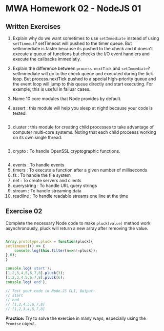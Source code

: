 # MWA Homework 02 - NodeJS 01
## Written Exercises
1. Explain why do we want sometimes to use `setImmediate` instead of using `setTimeout`? 
setTimeout will pushed to the timer queue. But setImmediate is faster because its pushed 
to the check and it doesn't execute a queue of functions but checks the I/O event handlers and 
execute the callbacks immediatly. 
 
2. Explain the difference between `process.nextTick` and `setImmediate`?
setImmediate will go to the check queue and executed during the tick loop. 
But process.nextTick pushed to a special high-priority queue and the event loop
will jump to this queue directly and start executing. For example, this is useful in failuar
cases.

3. Name 10 core modules that Node provides by default.

1. assert : this module will help you sleep at night! because your code is tested. 
```ex: assert(5 > 7);
```

2. cluster : this module for creating child processes to take advantage of computer multi-core systems.
             Noting that each child proceess working on its own single thread.
```ex: cluster.fork();
``` 

3. crypto : To handle OpenSSL cryptographic functions.
```ex: crypto.createDecipher('aes-128-cbc', 'mypassword');
```

4. events : To handle events
5. timers : To execute a function after a given number of milliseconds
6. fs     : To handle the file system
7. net    : To create servers and clients
8. querystring : To handle URL query strings
9. stream : To handle streaming data
10. readline : 	To handle readable streams one line at the time

## Exercise 02
Complete the necessary Node code to make `pluck(value)` method work asynchronously, pluck will return a new array after removing the value.  
```javascript

Array.prototype.pluck = function(pluck){
setTimeout(() => {
    console.log(this.filter(n=>n!=pluck));
},0);
}

console.log('start');
[1,2,3,4,5,6,7,8].pluck(3);
[1,2,3,4,5,6,7,8].pluck(6);
console.log('end');

// Test your code in Node.JS CLI, Output:
// start
// end
// [1,2,4,5,6,7,8]
// [1,2,3,4,5,7,8]
```
**Practice:** Try to solve the exercise in many ways, especially using the `Promise` object.
